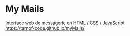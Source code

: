 # My Mails
Interface web de messagerie en HTML / CSS / JavaScript
<br>
https://tarnof-code.github.io/myMails/
